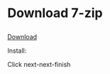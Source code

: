 # <p>Download 7-zip</p>
<p><a href="https://github.com/TobiasCouturier/BYOD/blob/main/7z1900-x64.exe">Download</a></p>
<p>Install:</p>
<p>Click next-next-finish</p>

